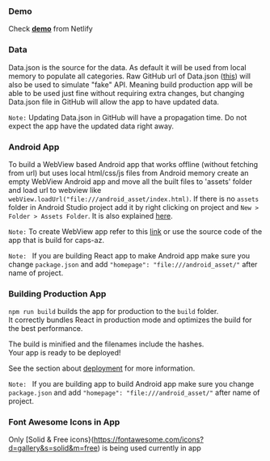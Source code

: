 ### Demo
Check <b>[demo](https://hashtagman.netlify.com/)</b> from Netlify

### Data

Data.json is the source for the data. As default it will be used from local memory to populate all categories. Raw GitHub url of Data.json ([this](https://raw.githubusercontent.com/elnoor/hashtag-aze/master/src/Data.json)) will also be used to simulate "fake" API. Meaning build production app will be able to be used just fine without requiring extra changes, but changing Data.json file in GitHub will allow the app to have updated data.

`Note:` Updating Data.json in GitHub will have a propagation time. Do not expect the app have the updated data right away.

### Android App

To build a WebView based Android app that works offline (without fetching from url) but uses local html/css/js files from Android memory  create an empty WebView Android app and move all the built files to 'assets' folder and load url to webview like `webView.loadUrl("file:///android_asset/index.html)`.
If there is no `assets` folder in Android Studio project add it by right clicking on project and `New > Folder > Assets Folder`. It is also explained [here](https://abhiandroid.com/androidstudio/create-assets-folder-android-studio-html-files.html).

`Note:` To create WebView app refer to this [link](https://medium.com/@bydlocoder228/react-app-in-android-webview-678ae6e30b92) or use the source code of the app that is build for caps-az.

`Note: ` If you are building React app to make Android app make sure you change `package.json` and add 
  `"homepage": "file:///android_asset/"` after name of project.

### Building Production App

`npm run build` builds the app for production to the `build` folder.<br />
It correctly bundles React in production mode and optimizes the build for the best performance.

The build is minified and the filenames include the hashes.<br />
Your app is ready to be deployed!

See the section about [deployment](https://facebook.github.io/create-react-app/docs/deployment) for more information.

`Note: ` If you are building app to build Android app make sure you change `package.json` and add 
  `"homepage": "file:///android_asset/"` after name of project.
  
### Font Awesome Icons in App

Only [Solid & Free icons}(https://fontawesome.com/icons?d=gallery&s=solid&m=free) is being used currently in app
